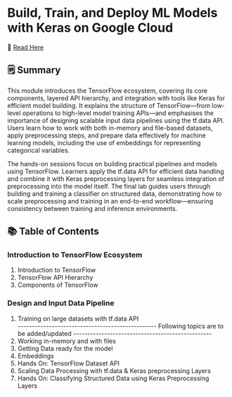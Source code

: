 # Build, Train, and Deploy ML Models with Keras on Google Cloud

📘 <a href='https://fern-stop-81f.notion.site/Build-Train-and-Deploy-ML-Models-with-Keras-on-Google-Cloud-20813f9f5c0380bcb67deec01556e50f'> Read Here </a> 

## 🗒️ Summary
This module introduces the TensorFlow ecosystem, covering its core components, layered API hierarchy, and integration with tools like Keras for efficient model building. It explains the structure of TensorFlow—from low-level operations to high-level model training APIs—and emphasises the importance of designing scalable input data pipelines using the tf.data API. Users learn how to work with both in-memory and file-based datasets, apply preprocessing steps, and prepare data effectively for machine learning models, including the use of embeddings for representing categorical variables.

The hands-on sessions focus on building practical pipelines and models using TensorFlow. Learners apply the tf.data API for efficient data handling and combine it with Keras preprocessing layers for seamless integration of preprocessing into the model itself. The final lab guides users through building and training a classifier on structured data, demonstrating how to scale preprocessing and training in an end-to-end workflow—ensuring consistency between training and inference environments.

## 📚 Table of Contents

### Introduction to TensorFlow Ecosystem
1. Introduction to TensorFlow
2. TensorFlow API Hierarchy
3. Components of TensorFlow

### Design and Input Data Pipeline
1. Training on large datasets with tf.data API <br/>------------------------------------------------- Following topics are to be added/updated ------------------------------------------------- <br/>
2. Working in-memory and with files 
3.  Getting Data ready for the model
4.  Embeddings
5.  Hands On: TensorFlow Dataset API
6.  Scaling Data Processing with tf.data & Keras preprocessing Layers
7.  Hands On: Classifying Structured Data using Keras Preprocessing Layers
